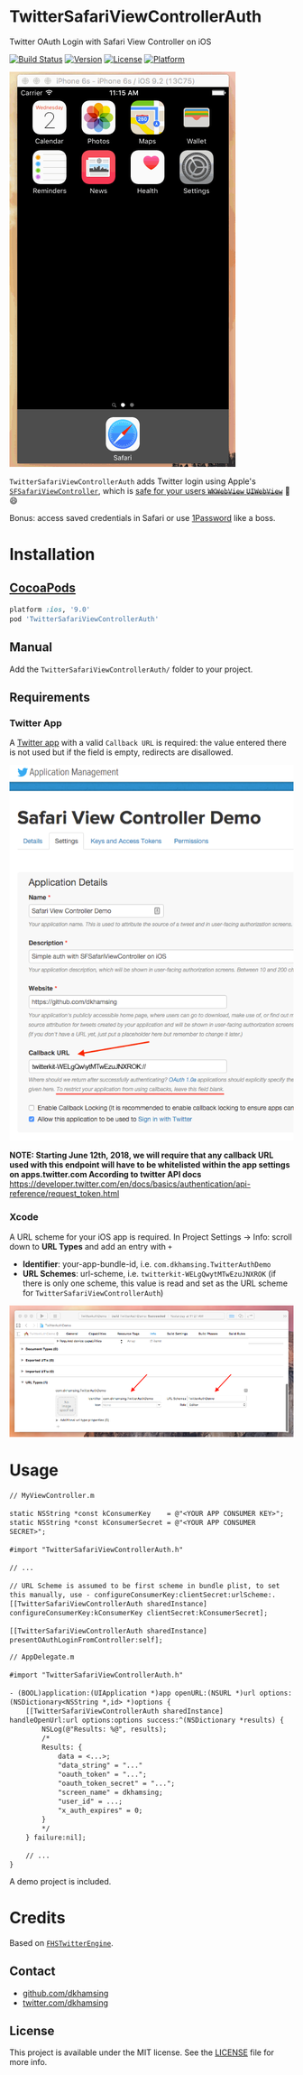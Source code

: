 # TwitterSafariViewControllerAuth

Twitter OAuth Login with Safari View Controller on iOS

[![Build Status](https://travis-ci.org/dkhamsing/TwitterSafariViewControllerAuth.svg)](https://travis-ci.org/dkhamsing/TwitterSafariViewControllerAuth)
[![Version](https://img.shields.io/cocoapods/v/TwitterSafariViewControllerAuth.svg?style=flat)](https://cocoapods.org/pods/TwitterSafariViewControllerAuth)
[![License](https://img.shields.io/cocoapods/l/TwitterSafariViewControllerAuth.svg?style=flat)](http://cocoadocs.org/docsets/TwitterSafariViewControllerAuth)
[![Platform](https://img.shields.io/cocoapods/p/TwitterSafariViewControllerAuth.svg?style=flat)](http://cocoadocs.org/docsets/TwitterSafariViewControllerAuth)

![](Assets/demo.gif)

`TwitterSafariViewControllerAuth` adds Twitter login using Apple's [`SFSafariViewController`](https://developer.apple.com/library/prerelease/ios/documentation/SafariServices/Reference/SFSafariViewController_Ref/index.html), which is [safe for your users ~~`WKWebView`~~ ~~`UIWebView`~~](http://furbo.org/2014/09/24/in-app-browsers-considered-harmful/) :100: :smile:

Bonus: access saved credentials in Safari or use [1Password](https://agilebits.com/onepassword) like a boss.

# Installation

## [CocoaPods](https://cocoapods.org/)

``` ruby
platform :ios, '9.0'
pod 'TwitterSafariViewControllerAuth'
```

## Manual 

Add the `TwitterSafariViewControllerAuth/` folder to your project.

## Requirements

### Twitter App

A [Twitter app](https://apps.twitter.com/) with a valid `Callback URL` is required: the value entered there is not used but if the field is empty, redirects are disallowed.

![](Assets/twitter-app-screen.png)

**NOTE: Starting June 12th, 2018, we will require that any callback URL used with this endpoint will have to be whitelisted within the app settings on apps.twitter.com According to twitter API docs**
https://developer.twitter.com/en/docs/basics/authentication/api-reference/request_token.html
### Xcode

A URL scheme for your iOS app is required. In Project Settings → Info: scroll down to **URL Types** and add an entry with `+`

- **Identifier**: your-app-bundle-id, i.e. `com.dkhamsing.TwitterAuthDemo`
- **URL Schemes**: url-scheme, i.e. `twitterkit-WELgQwytMTwEzuJNXROK` (if there is only one scheme, this value is read and set as the URL scheme for `TwitterSafariViewControllerAuth`)

![](Assets/xcode.png)

# Usage

```objc
// MyViewController.m

static NSString *const kConsumerKey    = @"<YOUR APP CONSUMER KEY>";
static NSString *const kConsumerSecret = @"<YOUR APP CONSUMER SECRET>";

#import "TwitterSafariViewControllerAuth.h"

// ...

// URL Scheme is assumed to be first scheme in bundle plist, to set this manually, use - configureConsumerKey:clientSecret:urlScheme:.
[[TwitterSafariViewControllerAuth sharedInstance] configureConsumerKey:kConsumerKey clientSecret:kConsumerSecret];

[[TwitterSafariViewControllerAuth sharedInstance] presentOAuthLoginFromController:self];
```

```objc
// AppDelegate.m

#import "TwitterSafariViewControllerAuth.h"

- (BOOL)application:(UIApplication *)app openURL:(NSURL *)url options:(NSDictionary<NSString *,id> *)options {
    [[TwitterSafariViewControllerAuth sharedInstance] handleOpenUrl:url options:options success:^(NSDictionary *results) {
        NSLog(@"Results: %@", results);               
        /*
        Results: {
            data = <...>;
            "data_string" = "..."
            "oauth_token" = "...";
            "oauth_token_secret" = "...";
            "screen_name" = dkhamsing;
            "user_id" = ...;
            "x_auth_expires" = 0;
        }
        */
    } failure:nil];

    // ...
}
```

A demo project is included.

# Credits

Based on [`FHSTwitterEngine`](https://github.com/fhsjaagshs/FHSTwitterEngine).

## Contact

- [github.com/dkhamsing](https://github.com/dkhamsing)
- [twitter.com/dkhamsing](https://twitter.com/dkhamsing)

## License

This project is available under the MIT license. See the [LICENSE](LICENSE) file for more info.
